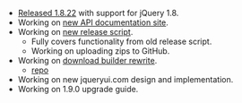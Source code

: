 * [Released 1.8.22](http://blog.jqueryui.com/2012/07/jquery-ui-1-8-22/) with support for jQuery 1.8.
* Working on [new API documentation site](https://github.com/jquery/api.jqueryui.com).
* Working on [new release script](https://github.com/jquery/jquery-ui/blob/master/build/release/release.js).
  * Fully covers functionality from old release script.
  * Working on uploading zips to GitHub.
* Working on [download builder rewrite](http://wiki.jqueryui.com/w/page/41505725/Download%20Builder%20Rewrite).
  * [repo](https://github.com/jquery/download.jqueryui.com)
* Working on new jqueryui.com design and implementation.
* Working on 1.9.0 upgrade guide.
